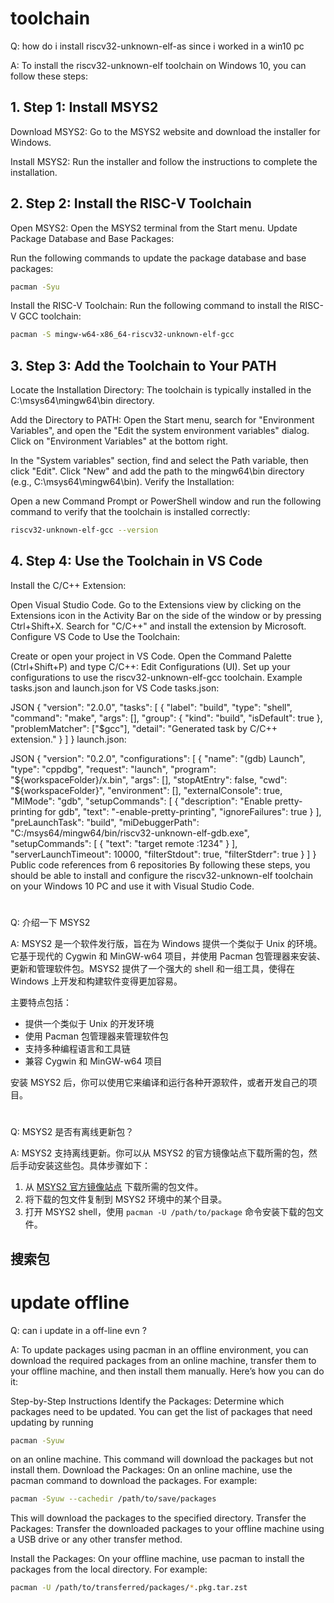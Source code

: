 # toolchain

Q:
how do i install riscv32-unknown-elf-as since i worked in a win10 pc

A:
To install the riscv32-unknown-elf toolchain on Windows 10, you can follow these steps:

## 1. Step 1: Install MSYS2
Download MSYS2:
Go to the MSYS2 website and download the installer for Windows.

Install MSYS2:
Run the installer and follow the instructions to complete the installation.

## 2. Step 2: Install the RISC-V Toolchain
Open MSYS2:
Open the MSYS2 terminal from the Start menu.
Update Package Database and Base Packages:

Run the following commands to update the package database and base packages:
```sh
pacman -Syu
```

Install the RISC-V Toolchain:
Run the following command to install the RISC-V GCC toolchain:
```sh
pacman -S mingw-w64-x86_64-riscv32-unknown-elf-gcc
```

## 3. Step 3: Add the Toolchain to Your PATH
Locate the Installation Directory:
The toolchain is typically installed in the C:\msys64\mingw64\bin directory.

Add the Directory to PATH:
Open the Start menu, search for "Environment Variables", and open the "Edit the system environment variables" dialog.
Click on "Environment Variables" at the bottom right.

In the "System variables" section, find and select the Path variable, then click "Edit".
Click "New" and add the path to the mingw64\bin directory (e.g., C:\msys64\mingw64\bin).
Verify the Installation:

Open a new Command Prompt or PowerShell window and run the following command to verify that the toolchain is installed correctly:

```sh
riscv32-unknown-elf-gcc --version
```

## 4. Step 4: Use the Toolchain in VS Code
Install the C/C++ Extension:

Open Visual Studio Code.
Go to the Extensions view by clicking on the Extensions icon in the Activity Bar on the side of the window or by pressing Ctrl+Shift+X.
Search for "C/C++" and install the extension by Microsoft.
Configure VS Code to Use the Toolchain:

Create or open your project in VS Code.
Open the Command Palette (Ctrl+Shift+P) and type C/C++: Edit Configurations (UI).
Set up your configurations to use the riscv32-unknown-elf-gcc toolchain.
Example tasks.json and launch.json for VS Code
tasks.json:

JSON
{
    "version": "2.0.0",
    "tasks": [
        {
            "label": "build",
            "type": "shell",
            "command": "make",
            "args": [],
            "group": {
                "kind": "build",
                "isDefault": true
            },
            "problemMatcher": ["$gcc"],
            "detail": "Generated task by C/C++ extension."
        }
    ]
}
launch.json:

JSON
{
    "version": "0.2.0",
    "configurations": [
        {
            "name": "(gdb) Launch",
            "type": "cppdbg",
            "request": "launch",
            "program": "${workspaceFolder}/x.bin",
            "args": [],
            "stopAtEntry": false,
            "cwd": "${workspaceFolder}",
            "environment": [],
            "externalConsole": true,
            "MIMode": "gdb",
            "setupCommands": [
                {
                    "description": "Enable pretty-printing for gdb",
                    "text": "-enable-pretty-printing",
                    "ignoreFailures": true
                }
            ],
            "preLaunchTask": "build",
            "miDebuggerPath": "C:/msys64/mingw64/bin/riscv32-unknown-elf-gdb.exe",
            "setupCommands": [
                {
                    "text": "target remote :1234"
                }
            ],
            "serverLaunchTimeout": 10000,
            "filterStdout": true,
            "filterStderr": true
        }
    ]
}
Public code references from 6 repositories
By following these steps, you should be able to install and configure the riscv32-unknown-elf toolchain on your Windows 10 PC and use it with Visual Studio Code.

# 
Q:
介绍一下 MSYS2

A:
MSYS2 是一个软件发行版，旨在为 Windows 提供一个类似于 Unix 的环境。它基于现代的 Cygwin 和 MinGW-w64 项目，并使用 Pacman 包管理器来安装、更新和管理软件包。MSYS2 提供了一个强大的 shell 和一组工具，使得在 Windows 上开发和构建软件变得更加容易。

主要特点包括：

- 提供一个类似于 Unix 的开发环境
- 使用 Pacman 包管理器来管理软件包
- 支持多种编程语言和工具链
- 兼容 Cygwin 和 MinGW-w64 项目

安装 MSYS2 后，你可以使用它来编译和运行各种开源软件，或者开发自己的项目。

# 

Q:
MSYS2 是否有离线更新包？

A:
MSYS2 支持离线更新。你可以从 MSYS2 的官方镜像站点下载所需的包，然后手动安装这些包。具体步骤如下：

1. 从 [MSYS2 官方镜像站点](https://www.msys2.org/) 下载所需的包文件。
2. 将下载的包文件复制到 MSYS2 环境中的某个目录。
3. 打开 MSYS2 shell，使用 `pacman -U /path/to/package` 命令安装下载的包文件。

## 搜索包


# update offline

Q:
can i update in a off-line evn ?

A:
To update packages using pacman in an offline environment, you can download the required packages from an online machine, transfer them to your offline machine, and then install them manually. Here’s how you can do it:

Step-by-Step Instructions
Identify the Packages:
Determine which packages need to be updated. You can get the list of packages that need updating by running 

```sh
pacman -Syuw 
```

on an online machine. This command will download the packages but not install them.
Download the Packages:
On an online machine, use the pacman command to download the packages. For example:

```sh
pacman -Syuw --cachedir /path/to/save/packages
```

This will download the packages to the specified directory.
Transfer the Packages:
Transfer the downloaded packages to your offline machine using a USB drive or any other transfer method.

Install the Packages:
On your offline machine, use pacman to install the packages from the local directory. For example:

```sh
pacman -U /path/to/transferred/packages/*.pkg.tar.zst
```
